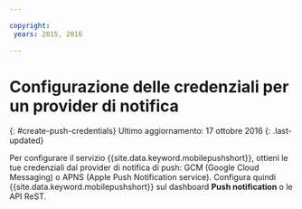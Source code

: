 ```yaml
---

copyright:
 years: 2015, 2016

---
```

# Configurazione delle credenziali per un provider di notifica
{: #create-push-credentials}
Ultimo aggiornamento: 17 ottobre 2016
{: .last-updated}

Per configurare il servizio {{site.data.keyword.mobilepushshort}}, ottieni le tue credenziali dal provider di notifica di push: GCM (Google Cloud Messaging) o APNS (Apple Push Notification service). Configura quindi {{site.data.keyword.mobilepushshort}} sul dashboard **Push notification** o le API ReST.
